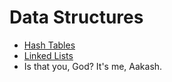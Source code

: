 # Data Structures

- [Hash Tables](Hash%20Tables)
- [Linked Lists](Linked%20Lists)
- Is that you, God? It's me, Aakash. 
